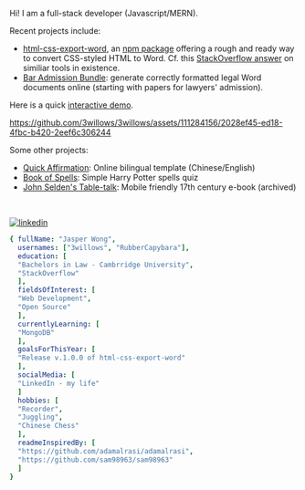 Hi!  I am a full-stack developer (Javascript/MERN).

Recent projects include:

- [html-css-export-word](https://github.com/3willows/html-css-export-word), an [npm package](https://www.npmjs.com/package/html-css-export-word) offering a rough and ready way to convert CSS-styled HTML to Word.  Cf. this [StackOverflow answer](https://stackoverflow.com/a/78373506/19767032) on similiar tools in existence.
- [Bar Admission Bundle](https://3willows.github.io/barAdmission/): generate correctly formatted legal Word documents online (starting with papers for lawyers' admission).

Here is a quick [interactive demo](https://3willows.github.io/html-css-export-word-demo/).

https://github.com/3willows/3willows/assets/111284156/2028ef45-ed18-4fbc-b420-2eef6c306244



Some other projects:

- [Quick Affirmation](https://3willows.github.io/quickAffirmation/): Online bilingual template (Chinese/English)
- [Book of Spells](https://3willows.github.io/BookOfSpells/): Simple Harry Potter spells quiz
- [John Selden's Table-talk](https://3willows.github.io/johnSeldenTableTalk/): Mobile friendly 17th century e-book (archived)
<br>

<!---do not remove space above, it will affect the image display -->
[![linkedin](https://img.shields.io/badge/linkedin-0A66C2?style=for-the-badge&logo=linkedin&logoColor=white)](https://www.linkedin.com/in/jasper-wong-swe/)

```yaml
{ fullName: "Jasper Wong",
  usernames: ["3willows", "RubberCapybara"],
  education: [
  "Bachelors in Law - Cambrridge University",
  "StackOverflow"
  ],
  fieldsOfInterest: [
  "Web Development",
  "Open Source"
  ],
  currentlyLearning: [
  "MongoDB"
  ],
  goalsForThisYear: [
  "Release v.1.0.0 of html-css-export-word"
  ],
  socialMedia: [
  "LinkedIn - my life"
  ]
  hobbies: [
  "Recorder",
  "Juggling",
  "Chinese Chess"
  ],
  readmeInspiredBy: [
  "https://github.com/adamalrasi/adamalrasi",
  "https://github.com/sam98963/sam98963"
  ]
}

```
